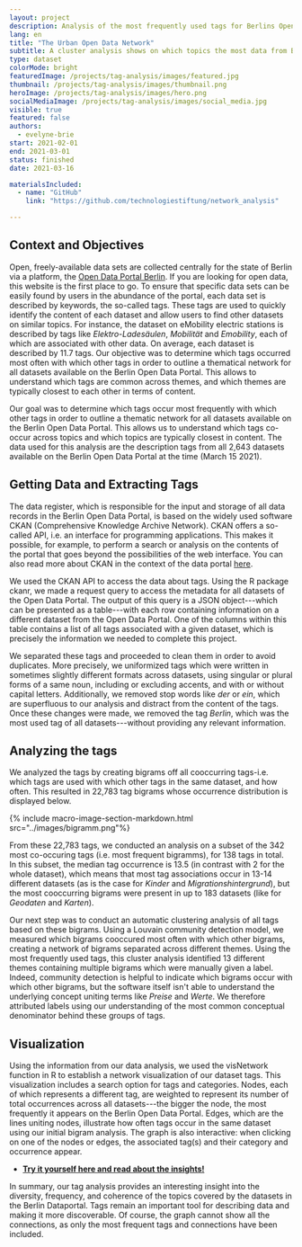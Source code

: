 ```yaml
---
layout: project
description: Analysis of the most frequently used tags for Berlins Open Data.
lang: en
title: "The Urban Open Data Network"
subtitle: A cluster analysis shows on which topics the most data from Berlins Open Data Portal is available and how different issues are interrelated
type: dataset
colorMode: bright
featuredImage: /projects/tag-analysis/images/featured.jpg
thumbnail: /projects/tag-analysis/images/thumbnail.png
heroImage: /projects/tag-analysis/images/hero.png
socialMediaImage: /projects/tag-analysis/images/social_media.jpg
visible: true
featured: false
authors:
  - evelyne-brie
start: 2021-02-01
end: 2021-03-01
status: finished
date: 2021-03-16

materialsIncluded:
  - name: "GitHub"
    link: "https://github.com/technologiestiftung/network_analysis"

---
```


## Context and Objectives

Open, freely-available data sets are collected centrally for the state of Berlin via a platform, the [Open Data Portal Berlin](https://daten.berlin.de). If you are looking for open data, this website is the first place to go. To ensure that specific data sets can be easily found by users in the abundance of the portal, each data set is described by keywords, the so-called tags. These tags are used to quickly identify the content of each dataset and allow users to find other datasets on similar topics. For instance, the dataset on eMobility electric stations is described by tags like *Elektro-Ladesäulen*, *Mobilität* and *Emobility*, each of which are associated with other data. On average, each dataset is described by 11.7 tags. Our objective was to determine which tags occurred most often with which other tags in order to outline a thematical network for all datasets available on the Berlin Open Data Portal. This allows to understand which tags are common across themes, and which themes are typically closest to each other in terms of content. 

Our goal was to determine which tags occur most frequently with which other tags in order to outline a thematic network for all datasets available on the Berlin Open Data Portal. This allows us to understand which tags co-occur across topics and which topics are typically closest in content. The data used for this analysis are the description tags from all 2,643 datasets available on the Berlin Open Data Portal at the time (March 15 2021).


## Getting Data and Extracting Tags

The data register, which is responsible for the input and storage of all data records in the Berlin Open Data Portal, is based on the widely used software CKAN (Comprehensive Knowledge Archive Network). CKAN offers a so-called API, i.e. an interface for programming applications. This makes it possible, for example, to perform a search or analysis on the contents of the portal that goes beyond the possibilities of the web interface. You can also read more about CKAN in the context of the data portal [here](https://berlinonline.github.io/open-data-handbuch/#ckan-api-1).

We used the CKAN API to access the data about tags. Using the R package ckanr, we made a request query to access the metadata for all datasets of the Open Data Portal. The output of this query is a JSON object---which can be presented as a table---with each row containing information on a different dataset from the Open Data Portal. One of the columns within this table contains a list of all tags associated with a given dataset, which is precisely the information we needed to complete this project. 

We separated these tags and proceeded to clean them in order to avoid duplicates. More precisely, we uniformized tags which were written in sometimes slightly different formats across datasets, using singular or plural forms of a same noun, including or excluding accents, and with or without capital letters. Additionally, we removed stop words like *der* or *ein*, which are superfluous to our analysis and distract from the content of the tags. Once these changes were made, we removed the tag *Berlin*, which was the most used tag of all datasets---without providing any relevant information. 


## Analyzing the tags

We analyzed the tags by creating bigrams off all cooccurring tags-i.e. which tags are used with which other tags in the same dataset, and how often. This resulted in 22,783 tag bigrams whose occurrence distribution is displayed below. 

{% include macro-image-section-markdown.html src="../images/bigramm.png"%}

From these 22,783 tags, we conducted an analysis on a subset of the 342 most co-occuring tags (i.e. most frequent bigramms), for 138 tags in total. In this subset, the median tag occurrence is 13.5 (in contrast with 2 for the whole dataset), which means that most tag associations occur in 13-14 different datasets (as is the case for *Kinder* and *Migrationshintergrund*), but the most cooccurring bigrams were present in up to 183 datasets (like for *Geodaten* and *Karten*). 

Our next step was to conduct an automatic clustering analysis of all tags based on these bigrams. Using a Louvain community detection model, we measured which bigrams cooccured most often with which other bigrams, creating a network of bigrams separated across different themes. Using the most frequently used tags, this cluster analysis identified 13 different themes containing multiple bigrams which were manually given a label. Indeed, community detection is helpful to indicate which bigrams occur with which other bigrams, but the software itself isn't able to understand the underlying concept uniting terms like *Preise* and *Werte*. We therefore attributed labels using our understanding of the most common conceptual denominator behind these groups of tags. 

## Visualization 

Using the information from our data analysis, we used the visNetwork function in R to establish a network visualization of our dataset tags. This visualization includes a search option for tags and categories. Nodes, each of which represents a different tag, are weighted to represent its number of total occurrences across all datasets---the bigger the node, the most frequently it appears on the Berlin Open Data Portal. Edges, which are the lines uniting nodes, illustrate how often tags occur in the same dataset using our initial bigram analysis. The graph is also interactive: when clicking on one of the nodes or edges, the associated tag(s) and their category and occurrence appear. 

- **[Try it yourself here and read about the insights!](https://odis-berlin.de/projekte/tag_analyse/)**

In summary, our tag analysis provides an interesting insight into the diversity, frequency, and coherence of the topics covered by the datasets in the Berlin Dataportal. Tags remain an important tool for describing data and making it more discoverable. Of course, the graph cannot show all the connections, as only the most frequent tags and connections have been included.
